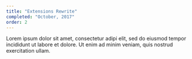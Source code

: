 ```yaml
---
title: "Extensions Rewrite"
completed: "October, 2017"
order: 2
---
```

Lorem ipsum dolor sit amet, consectetur adipi elit, sed do eiusmod tempor incididunt ut labore et dolore. Ut enim ad minim veniam, quis nostrud exercitation ullam.